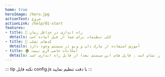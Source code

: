 ```yaml
---
home: true
heroImage: /hero.jpg
actionText: شروع 
actionLink: /help/01-start
features:
- title: 🍜 راه اندازی در حداقل زمان
  details: کلی تنظیمات برای شما از قبل آماده است
- title: 🍼 کدهای تقلب
  details: آموزش استفاده از مارک دان و ویو در سیستم وجود دارد
- title: 🏠 امکانات خاصی لازم نیست
  details: همان رویه مستندنویسی در کد رعایت کنید تقریبا کار تمام است ، فایل های این سیستم بعدا از قابل راه اندازی است
---
```

::: tip نکته
فایل 
config.js
با دقت تنظیم نمایید
:::
 